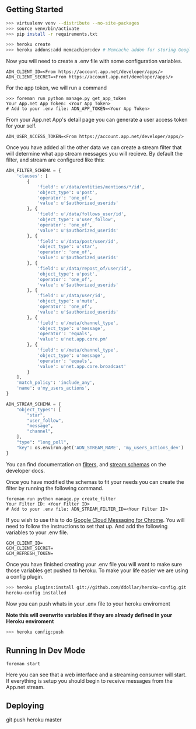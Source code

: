

## Getting Started

```sh
>>> virtualenv venv --distribute --no-site-packages
>>> source venv/bin/activate
>>> pip install -r requirements.txt

>>> heroku create
>>> heroku addons:add memcachier:dev # Memcache addon for storing Google Access tokens
```

Now you will need to create a .env file with some configuration variables.

```
ADN_CLIENT_ID=<From https://account.app.net/developer/apps/>
ADN_CLIENT_SECRET=<From https://account.app.net/developer/apps/>
```

For the app token, we will run a command

```
>>> foreman run python manage.py get_app_token
Your App.net App Token: <Your App Token>
# Add to your .env file: ADN_APP_TOKEN=<Your App Token>
```

From your App.net App's detail page you can generate a user access token for your self.

```
ADN_USER_ACCESS_TOKEN=<From https://account.app.net/developer/apps/>
```

Once you have added all the other data we can create a stream filter that will determine what app stream messages you will recieve.
By default the filter, and stream are configured like this:

```py
ADN_FILTER_SCHEMA = {
    'clauses': [
        {
            'field': u'/data/entities/mentions/*/id',
            'object_type': u'post',
            'operator': 'one_of',
            'value': u'$authorized_userids'
        }, {
            'field': u'/data/follows_user/id',
            'object_type': u'user_follow',
            'operator': 'one_of',
            'value': u'$authorized_userids'
        }, {
            'field': u'/data/post/user/id',
            'object_type': u'star',
            'operator': 'one_of',
            'value': u'$authorized_userids'
        }, {
            'field': u'/data/repost_of/user/id',
            'object_type': u'post',
            'operator': 'one_of',
            'value': u'$authorized_userids'
        }, {
            'field': u'/data/user/id',
            'object_type': u'mute',
            'operator': 'one_of',
            'value': u'$authorized_userids'
        }, {
            'field': u'/meta/channel_type',
            'object_type': u'message',
            'operator': 'equals',
            'value': u'net.app.core.pm'
        }, {
            'field': u'/meta/channel_type',
            'object_type': u'message',
            'operator': 'equals',
            'value': u'net.app.core.broadcast'
        }
    ],
    'match_policy': 'include_any',
    'name': u'my_users_actions',
}

ADN_STREAM_SCHEMA = {
    "object_types": [
        "star",
        "user_follow",
        "message",
        "channel",
    ],
    "type": "long_poll",
    "key": os.environ.get('ADN_STREAM_NAME', 'my_users_actions_dev')
}
```

You can find documentation on [filters](http://developers.app.net/docs/resources/filter/), and [stream schemas](http://developers.app.net/docs/resources/app-stream/) on the developer docs.

Once you have modified the schemas to fit your needs you can create the filter by running the following command.

```
foreman run python manage.py create_filter
Your Filter ID: <Your Filter ID>
# Add to your .env file: ADN_STREAM_FILTER_ID=<Your Filter ID>
```

If you wish to use this to do [Google Cloud Messaging for Chrome](http://developer.chrome.com/apps/cloudMessaging.html). You will need to follow the instructions to set that up. And add the following variables to your .env file.

```
GCM_CLIENT_ID=
GCM_CLIENT_SECRET=
GCM_REFRESH_TOKEN=
```

Once you have finished creating your .env file you will want to make sure those variables get pushed to heroku. To make your life easier we are using a config plugin.

```sh
>>> heroku plugins:install git://github.com/ddollar/heroku-config.git
heroku-config installed
```

Now you can push whats in your .env file to your heroku enviroment

**Note this will overwrite variables if they are already defined in your Heroku enviroment**

```sh
>>> heroku config:push
```

## Running In Dev Mode

```
foreman start
```

Here you can see that a web interface and a streaming consumer will start. If everything is setup you should begin to receive messages from the App.net stream.


## Deploying

git push heroku master




